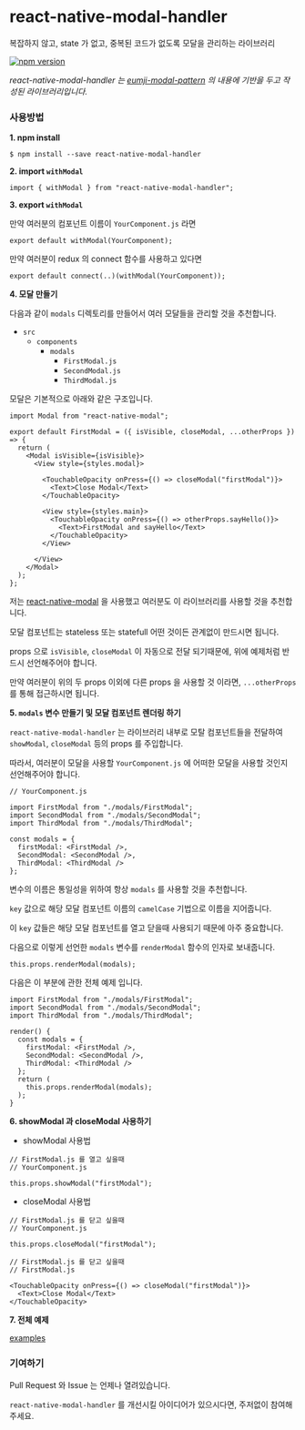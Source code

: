 # react-native-modal-handler

복잡하지 않고, state 가 없고, 중복된 코드가 없도록 모달을 관리하는 라이브러리

[![npm version](https://badge.fury.io/js/react-native-modal-handler.svg)](https://badge.fury.io/js/react-native-modal-handler)

*react-native-modal-handler 는 [eumji-modal-pattern](https://github.com/7772/eumji-modal-pattern?fbclid=IwAR1tArmWXGk5Zo4chu2O8kN729CrKMfZZvJcyJMjuR9fjVFCR2PGeHOjViI) 의 내용에 기반을 두고 작성된 라이브러리입니다.*

### 사용방법

**1. npm install**
```
$ npm install --save react-native-modal-handler
```

**2. import `withModal`**
```
import { withModal } from "react-native-modal-handler";
```

**3. export `withModal`**

만약 여러분의 컴포넌트 이름이 `YourComponent.js` 라면

```
export default withModal(YourComponent);
```

만약 여러분이 redux 의 connect 함수를 사용하고 있다면

```
export default connect(..)(withModal(YourComponent));
```

**4. 모달 만들기**

다음과 같이 `modals` 디렉토리를 만들어서 여러 모달들을 관리할 것을 추천합니다.

- `src`
  - `components`
    - `modals`
      - `FirstModal.js`
      - `SecondModal.js`
      - `ThirdModal.js`

모달은 기본적으로 아래와 같은 구조입니다.

```
import Modal from "react-native-modal";

export default FirstModal = ({ isVisible, closeModal, ...otherProps }) => {
  return (
    <Modal isVisible={isVisible}>
      <View style={styles.modal}>

        <TouchableOpacity onPress={() => closeModal("firstModal")}>
          <Text>Close Modal</Text>
        </TouchableOpacity>

        <View style={styles.main}>
          <TouchableOpacity onPress={() => otherProps.sayHello()}>
            <Text>FirstModal and sayHello</Text>
          </TouchableOpacity>
        </View>

      </View>
    </Modal>
  );
};
```

저는 [react-native-modal](https://github.com/react-native-community/react-native-modal) 을 사용했고 여러분도 이 라이브러리를 사용할 것을 추천합니다.

모달 컴포넌트는 stateless 또는 statefull 어떤 것이든 관계없이 만드시면 됩니다.

props 으로 `isVisible`, `closeModal` 이 자동으로 전달 되기때문에, 위에 예제처럼 반드시 선언해주어야 합니다.

만약 여러분이 위의 두 props 이외에 다른 props 을 사용할 것 이라면, `...otherProps` 를 통해 접근하시면 됩니다.

**5. `modals` 변수 만들기 및 모달 컴포넌트 렌더링 하기**

`react-native-modal-handler` 는 라이브러리 내부로 모탈 컴포넌트들을 전달하여 `showModal`, `closeModal` 등의 props 를 주입합니다.

따라서, 여러분이 모달을 사용할 `YourComponent.js` 에 어떠한 모달을 사용할 것인지 선언해주어야 합니다.

```
// YourComponent.js

import FirstModal from "./modals/FirstModal";
import SecondModal from "./modals/SecondModal";
import ThirdModal from "./modals/ThirdModal";

const modals = {
  firstModal: <FirstModal />,
  SecondModal: <SecondModal />,
  ThirdModal: <ThirdModal />
};
```

변수의 이름은 통일성을 위하여 항상 `modals` 를 사용할 것을 추천합니다.

`key` 값으로 해당 모달 컴포넌트 이름의 `camelCase` 기법으로 이름을 지어줍니다.

이 `key` 값들은 해당 모달 컴포넌트를 열고 닫을때 사용되기 때문에 아주 중요합니다.

다음으로 이렇게 선언한 `modals` 변수를 `renderModal` 함수의 인자로 보내줍니다.

```
this.props.renderModal(modals);
```

다음은 이 부분에 관한 전체 예제 입니다.

```
import FirstModal from "./modals/FirstModal";
import SecondModal from "./modals/SecondModal";
import ThirdModal from "./modals/ThirdModal";

render() {
  const modals = {
    firstModal: <FirstModal />,
    SecondModal: <SecondModal />,
    ThirdModal: <ThirdModal />
  };
  return (
    this.props.renderModal(modals);
  );
}
```

**6. showModal 과 closeModal 사용하기**

- showModal 사용법

```
// FirstModal.js 를 열고 싶을때
// YourComponent.js

this.props.showModal("firstModal");
```

- closeModal 사용법

```
// FirstModal.js 를 닫고 싶을때
// YourComponent.js

this.props.closeModal("firstModal");
```

```
// FirstModal.js 를 닫고 싶을때
// FirstModal.js

<TouchableOpacity onPress={() => closeModal("firstModal")}>
  <Text>Close Modal</Text>
</TouchableOpacity>
```

**7. 전체 예제**

[examples]()

### 기여하기

Pull Request 와 Issue 는 언제나 열려있습니다. 

`react-native-modal-handler` 를 개선시킬 아이디어가 있으시다면, 주저없이 참여해주세요.















